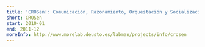 ```yaml
---
title: 'CROSen!: Comunicación, Razonamiento, Orquestación y Socialización para la creación de Ecosistemas de Objetos Inteligentes'
short: CROSen
start: 2010-01
end: 2011-12
moreInfo: http://www.morelab.deusto.es/labman/projects/info/crosen
---
```

